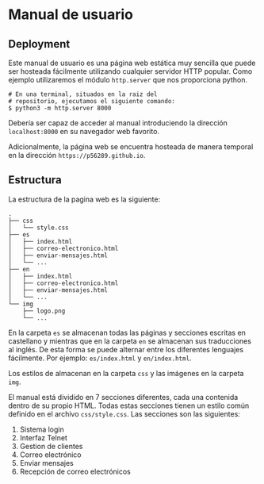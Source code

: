 # Manual de usuario

## Deployment

Este manual de usuario es una página web estática muy sencilla que puede ser
hosteada fácilmente utilizando cualquier servidor HTTP popular. Como ejemplo
utilizaremos el módulo `http.server` que nos proporciona python.

```
# En una terminal, situados en la raiz del 
# repositorio, ejecutamos el siguiente comando:
$ python3 -m http.server 8000
```

Debería ser capaz de acceder al manual introduciendo la dirección
`localhost:8000` en su navegador web favorito.

Adicionalmente, la página web se encuentra hosteada de manera temporal en la
dirección `https://p56289.github.io`.

## Estructura

La estructura de la pagina web es la siguiente:

```
.
├── css
│   └── style.css
├── es
│   ├── index.html
│   ├── correo-electronico.html
│   ├── enviar-mensajes.html
│   └── ...
├── en
│   ├── index.html
│   ├── correo-electronico.html
│   ├── enviar-mensajes.html
│   └── ...
└── img
    ├── logo.png
    └── ...
```

En la carpeta `es` se almacenan todas las páginas y secciones escritas en
castellano y  mientras que en la carpeta `en` se almacenan sus traducciones al
inglés. De esta forma se puede alternar entre los diferentes lenguajes
fácilmente. Por ejemplo: `es/index.html` y `en/index.html`.

Los estilos de almacenan en la carpeta `css` y las imágenes en la carpeta `img`.

El manual está dividido en 7 secciones diferentes, cada una contenida dentro de
su propio HTML. Todas estas secciones tienen un estilo común definido en el
archivo `css/style.css`. Las secciones son las siguientes:

1. Sistema login
2. Interfaz Telnet
3. Gestion de clientes
4. Correo electrónico
5. Enviar mensajes
6. Recepción de correo electrónicos
